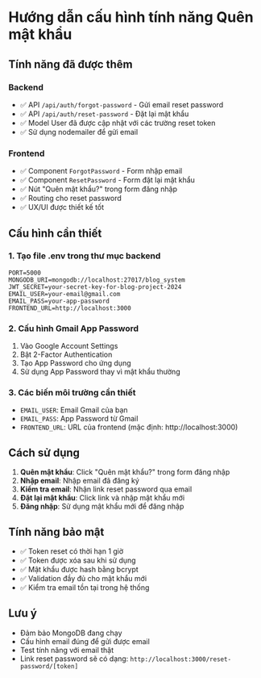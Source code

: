 # Hướng dẫn cấu hình tính năng Quên mật khẩu

## Tính năng đã được thêm

### Backend
- ✅ API `/api/auth/forgot-password` - Gửi email reset password
- ✅ API `/api/auth/reset-password` - Đặt lại mật khẩu
- ✅ Model User đã được cập nhật với các trường reset token
- ✅ Sử dụng nodemailer để gửi email

### Frontend
- ✅ Component `ForgotPassword` - Form nhập email
- ✅ Component `ResetPassword` - Form đặt lại mật khẩu
- ✅ Nút "Quên mật khẩu?" trong form đăng nhập
- ✅ Routing cho reset password
- ✅ UX/UI được thiết kế tốt

## Cấu hình cần thiết

### 1. Tạo file .env trong thư mục backend

```env
PORT=5000
MONGODB_URI=mongodb://localhost:27017/blog_system
JWT_SECRET=your-secret-key-for-blog-project-2024
EMAIL_USER=your-email@gmail.com
EMAIL_PASS=your-app-password
FRONTEND_URL=http://localhost:3000
```

### 2. Cấu hình Gmail App Password

1. Vào Google Account Settings
2. Bật 2-Factor Authentication
3. Tạo App Password cho ứng dụng
4. Sử dụng App Password thay vì mật khẩu thường

### 3. Các biến môi trường cần thiết

- `EMAIL_USER`: Email Gmail của bạn
- `EMAIL_PASS`: App Password từ Gmail
- `FRONTEND_URL`: URL của frontend (mặc định: http://localhost:3000)

## Cách sử dụng

1. **Quên mật khẩu**: Click "Quên mật khẩu?" trong form đăng nhập
2. **Nhập email**: Nhập email đã đăng ký
3. **Kiểm tra email**: Nhận link reset password qua email
4. **Đặt lại mật khẩu**: Click link và nhập mật khẩu mới
5. **Đăng nhập**: Sử dụng mật khẩu mới để đăng nhập

## Tính năng bảo mật

- ✅ Token reset có thời hạn 1 giờ
- ✅ Token được xóa sau khi sử dụng
- ✅ Mật khẩu được hash bằng bcrypt
- ✅ Validation đầy đủ cho mật khẩu mới
- ✅ Kiểm tra email tồn tại trong hệ thống

## Lưu ý

- Đảm bảo MongoDB đang chạy
- Cấu hình email đúng để gửi được email
- Test tính năng với email thật
- Link reset password sẽ có dạng: `http://localhost:3000/reset-password/[token]`
